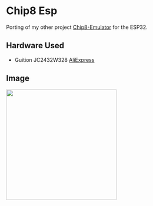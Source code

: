 # Chip8 Esp

Porting of my other project [Chip8-Emulator](https://github.com/Bertus-W/chip8-emulator) for the ESP32.

## Hardware Used
- Guition JC2432W328 [AliExpress](https://nl.aliexpress.com/item/1005006948064622.html)

## Image

<img src="https://github.com/user-attachments/assets/b15098f9-71be-4ee1-9600-3d125c810091" width="300">
